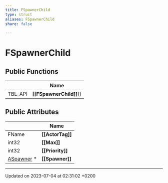 ```yaml
---
title: FSpawnerChild
type: struct
aliases: FSpawnerChild
share: false

---
```


# FSpawnerChild





## Public Functions

|                | Name           |
| -------------- | -------------- |
| TBL_API | **[[FSpawnerChild]]**() |

## Public Attributes

|                | Name           |
| -------------- | -------------- |
| FName | **[[ActorTag]]**  |
| int32 | **[[Max]]**  |
| int32 | **[[Priority]]**  |
| [ASpawner](/docs/SDK/Source/Classes/classASpawner.md) * | **[[Spawner]]**  |

-------------------------------

Updated on 2023-07-04 at 02:31:02 +0200